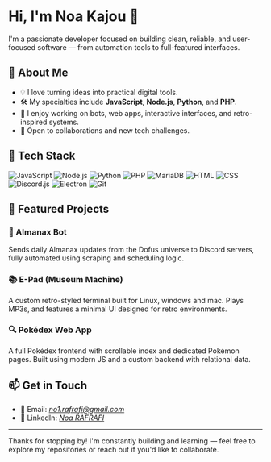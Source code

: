 # Hi, I'm Noa Kajou 👋

I'm a passionate developer focused on building clean, reliable, and user-focused software — from automation tools to full-featured interfaces.

## 🚀 About Me

- 💡 I love turning ideas into practical digital tools.
- 🛠️ My specialties include **JavaScript**, **Node.js**, **Python**, and **PHP**.
- 🎯 I enjoy working on bots, web apps, interactive interfaces, and retro-inspired systems.
- 🤝 Open to collaborations and new tech challenges.

## 🧰 Tech Stack

![JavaScript](https://img.shields.io/badge/JavaScript-F7DF1E?style=flat&logo=javascript&logoColor=black)
![Node.js](https://img.shields.io/badge/Node.js-339933?style=flat&logo=node.js&logoColor=white)
![Python](https://img.shields.io/badge/Python-3776AB?style=flat&logo=python&logoColor=white)
![PHP](https://img.shields.io/badge/PHP-777BB4?style=flat&logo=php&logoColor=white)
![MariaDB](https://img.shields.io/badge/MariaDB-003545?style=flat&logo=mariadb&logoColor=white)
![HTML](https://img.shields.io/badge/HTML5-E34F26?style=flat&logo=html5&logoColor=white)
![CSS](https://img.shields.io/badge/CSS3-1572B6?style=flat&logo=css3&logoColor=white)
![Discord.js](https://img.shields.io/badge/Discord.js-5865F2?style=flat&logo=discord&logoColor=white)
![Electron](https://img.shields.io/badge/Electron-47848F?style=flat&logo=electron&logoColor=white)
![Git](https://img.shields.io/badge/Git-F05032?style=flat&logo=git&logoColor=white)

## 📌 Featured Projects

### 🧙 Almanax Bot
Sends daily Almanax updates from the Dofus universe to Discord servers, fully automated using scraping and scheduling logic.

### 📚 E-Pad (Museum Machine)
A custom retro-styled terminal built for Linux, windows and mac. Plays MP3s, and features a minimal UI designed for retro environments.

### 🔍 Pokédex Web App
A full Pokédex frontend with scrollable index and dedicated Pokémon pages. Built using modern JS and a custom backend with relational data.


## 📫 Get in Touch

- 📧 Email: *no1.rafrafi@gmail.com*
- 💼 LinkedIn: [*Noa RAFRAFI*](https://www.linkedin.com/in/noa-rafrafi-a0bb33311/)

---

Thanks for stopping by! I'm constantly building and learning — feel free to explore my repositories or reach out if you'd like to collaborate.
